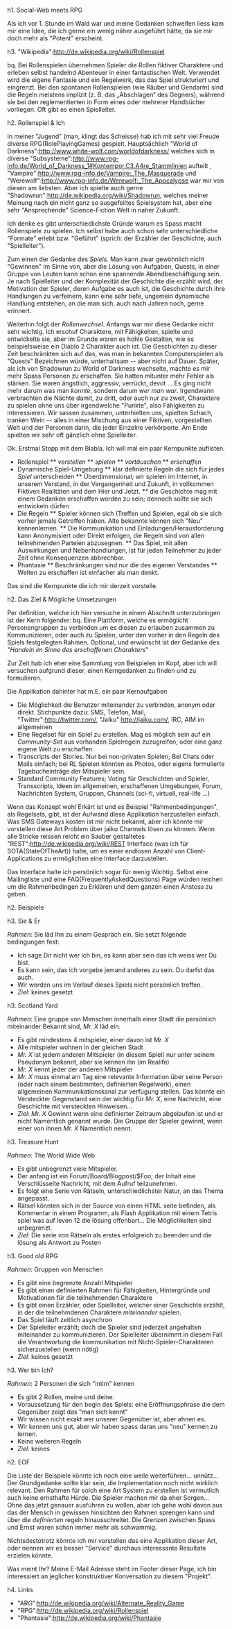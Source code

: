 h1. Social-Web meets RPG

Als ich vor 1. Stunde im Wald war und meine Gedanken schweifen liess
kam mir eine Idee, die ich gerne ein wenig näher ausgeführt hätte, da
sie mir doch mehr als "Potent" erscheint.

h3. "Wikipedia":http://de.wikipedia.org/wiki/Rollenspiel

bq. Bei Rollenspielen übernehmen Spieler die Rollen
fiktiver Charaktere und erleben selbst handelnd Abenteuer in einer
fantastischen Welt. Verwendet wird die eigene Fantasie und ein
Regelwerk, das das Spiel strukturiert und eingrenzt. Bei den spontanen
Rollenspielen (wie Räuber und Gendarm) sind die Regeln meistens
implizit (z. B. das „Abschlagen“ des Gegners), während sie bei den
reglementierten in Form eines oder mehrerer Handbücher vorliegen. Oft
gibt es einen Spielleiter.

h2. Rollenspiel & Ich

In meiner "Jugend" (man, klingt das Scheisse) hab ich mit sehr viel
Freude diverse RPG(RolePlayingGames) gespielt. Hauptsächlich "World of
Darkness":http://www.white-wolf.com/worldofdarkness/ welches sich in
diverse
"Subsysteme":http://www.rpg-info.de/World_of_Darkness_1#Kontempor.C3.A4re_Stammlinien
aufteilt , "Vampire":http://www.rpg-info.de/Vampire:_The_Masquerade
und "Werewolf":http://www.rpg-info.de/Werewolf:_The_Apocalypse war mir
von diesen am liebsten. Aber ich spielte auch gerne
"Shadowrun":http://de.wikipedia.org/wiki/Shadowrun, welches meiner
Meinung nach ein nicht ganz so ausgefeiltes Spielsystem hat, aber eine
sehr "Ansprechende" Science-Fiction Welt in naher Zukunft.

Ich denke es gibt unterschiedlichste Gründe warum es Spass macht
Rollenspiele zu spielen. Ich selbst habe auch schon sehr
unterschiedliche "Formate" erlebt bzw. "Geführt" (sprich:  der
Erzähler der Geschichte, auch "Spielleiter").

Zum einen der Gedanke des *Spiels*. Man kann zwar gewöhnlich nicht
"Gewinnen" im Sinne von, aber die Lösung von Aufgaben, Quests, in
einer Gruppe von Leuten kann schon eine spannende Abendbeschäftigung
sein. Je nach Spielleiter und der Komplexität der Geschichte die
erzählt wird, der Motivation der Spieler, deren Aufgabe es auch ist,
die Geschichte durch ihre Handlungen zu verfeinern, kann eine sehr
tiefe, ungemein dynamische Handlung entstehen, an die man sich, auch
nach Jahren noch, gerne erinnert.

Weiterhin folgt der *Rollenwechsel*. Anfangs war mir diese Gedanke
nicht sehr wichtig. Ich erschuf Charaktere, mit Fähigkeiten, spielte
und entwickelte sie, aber im Grunde waren es hohle Gestalten, wie es
beispielsweise ein Diablo 2 Charakter auch ist. Die Geschichten zu
dieser Zeit beschränkten sich auf das, was man in bekannten
Computerspielen als "Quests" Bezeichnen würde, unterhaltsam -- aber
nicht auf Dauer. Später, als ich von Shadowrun zu World of Darkness
wechselte, machte es mir mehr Spass Personen zu erschaffen. Sie hatten
mitunter mehr Fehler als stärken. Sie waren ängstlich, aggressiv,
verrückt, devot ... Es ging nicht mehr darum was man *konnte*, sondern
darum *wer man war*. Irgendwann verbrachten die Nächte damit, zu
dritt, oder auch nur zu zweit, Charaktere zu spielen ohne uns über
irgendwelche "Punkte", also Fähigkeiten zu interessieren. Wir sassen
zusammen, unterhielten uns, spielten Schach, tranken Wein -- alles in
einer Mischung aus einer Fiktiven, vorgestellten Welt und der Personen
darin, die jeder Einzelne verkörperte. Am Ende spielten wir sehr oft
gänzlich ohne Spielleiter.

Ok. Erstmal Stopp mit dem Blabla. Ich will mal ein paar Kernpunkte
auflisten.
* Rollenspiel
** _verstellen_
** _spielen_
** _vortäuschen_
** _erschaffen_
* Dynamische Spiel-Umgebung
** klar definierte Regeln die sich für jedes *Spiel* unterscheiden
** Überdimensional; wir spielen im Internet, in unserem Verstand, in der Vergangenheit und Zukunft, in vollkommen Fiktiven Realitäten und dem Hier und Jetzt.
** die Geschichte mag mit einem Gedanken erschaffen worden zu sein; dennoch sollte sie sich entwickeln dürfen
* Die Regeln
** Spieler können sich (Treffen und Spielen, egal ob sie sich vorher jemals Getroffen haben. Alte bekannte können sich "Neu" kennenlernen.
** Die Kommunikation und Einladungen/Herausforderung kann Anonymisiert oder Direkt erfolgen, die Regeln sind von allen teilnehmenden Parteien abzusegnen.
** Das Spiel, mit allen Auswirkungen und Nebenhandlungen, ist für jeden Teilnehmer zu jeder Zeit ohne Konsequenzen abbrechbar.
* Phantasie
** Beschränkungen sind nur die des eigenen Verstandes
** Welten zu erschaffen ist einfacher als man denkt.

Das sind die Kernpunkte die ich mir derzeit vorstelle.

h2. Das Ziel & Mögliche Umsetzungen


Per definition, welche ich hier versuche in einem Abschnitt unterzubringen ist der Kern folgender:
bq. Eine Plattform, welche es ermöglicht Personengruppen zu verbinden
um es diesen zu erlauben zusammen zu Kommunizieren, oder auch zu
Spielen, unter den vorher in den Regeln des Spiels festgelegten Rahmen. Optional, und erwünscht ist der Gedanke des "_Handeln im Sinne des erschaffenen Charakters_"


Zur Zeit hab ich eher eine Sammlung von Beispielen im Kopf, aber ich
will versuchen aufgrund dieser, einen Kerngedanken zu finden und zu formulieren.

Die Applikation dahinter hat m.E. ein paar Kernaufgaben
* Die Möglichkeit die Benutzer miteinander zu verbinden, anonym oder direkt. Stichpunkte dazu: SMS, Telefon, Mail, "Twitter":http://twitter.com/, "Jaiku":http://jaiku.com/, IRC, AIM im allgemeinen
* Eine Regelset für ein Spiel zu erstellen. Mag es möglich sein auf ein *Community-Set* aus vorhanden Spielregeln zuzugreifen, oder eine ganz eigene Welt zu erschaffen.
* Transcripts der Stories. Nur bei non-privaten Spielen; Bei Chats oder Mails einfach; bei RL Spielen könnten es Photos, oder eigens formulierte Tagebucheinträge der Mitspieler sein.
* Standard Community Features; Voting für Geschichten und Spieler, Transscripts, Ideen im allgemeinen, erschaffenen Umgebungen, Forum, Nachrichten System, Gruppen, Channels (sci-fi, virtuell, real-life ...)

Wenn das Konzept wohl Erkärt ist und es Beispiel "Rahmenbedingungen",
als Regelsets, gibt, ist der Aufwand diese Applikation herzustellen
einfach. Was SMS Gateways kosten ist mir nicht bekannt, aber ich
könnte mir vorstellen diese Art Problem über jaiku Channels lösen zu
können. Wenn alle Stricke reissen reicht ein Sauber gestaltetes
"REST":http://de.wikipedia.org/wiki/REST Interface (was ich für
SOTA(StateOfTheArt)) halte, um es einer endlosen Anzahl von
Client-Applications zu ermöglichen eine Interface darzustellen.

Das Interface halte ich persönlich sogar für wenig Wichtig. Selbst
eine Mailingliste und eine FAQ(FrequentlyAskedQuestions) Page würden
reichen um die Rahmenbedingen zu Erklären und dem ganzen einen Anstoss
zu geben.

h2. Beispiele

h3. Sie & Er

_Rahmen_: Sie läd Ihn zu einem Gespräch ein. Sie setzt folgende bedingungen fest:
* Ich sage Dir nicht wer ich bin, es kann aber sein das ich weiss wer Du bist.
* Es kann sein, das ich vorgebe jemand anderes zu sein. Du darfst das auch.
* Wir werden uns im Verlauf dieses Spiels nicht persönlich treffen.
* _Ziel_: keines gesetzt

h3. Scotland Yard

_Rahmen_: Eine gruppe von Menschen innerhalb einer Stadt die persönlich miteinander Bekannt sind, *Mr. X* läd ein.

* Es gibt mindestens 4 mitspieler, einer davon ist *Mr. X*
* Alle mitspieler wohnen in der gleichen Stadt
* *Mr. X* ist jedem anderen Mitspieler (in diesem Spiel) nur unter seinem Pseudonym bekannt, aber sie kennen ihn (im Realife)
* *Mr. X* kennt jeder der anderen Mitspieler
* *Mr. X* muss einmal am Tag eine relevante Information über seine Person (oder nach einem bestimmten, definierten Regelwerk), einen allgemeinen Kommunikationskanal zur verfügung stellen. Das könnte ein Versteckter Gegenstand sein der wichtig für *Mr. X*, eine Nachricht, eine Geschichte mit versteckten Hinweisen...
* _Ziel_: *Mr. X* Gewinnt wenn eine definierter Zeitraum abgelaufen ist und er nicht Namentlich genannt wurde. Die Gruppe der Spieler gewinnt, wenn einer von ihnen *Mr. X* Namentlich nennt.

h3. Treasure Hunt

_Rahmen_: The World Wide Web

* Es gibt unbegrenzt viele Mitspieler.
* Der anfang ist ein Forum/Board/Blogpost/$Foo; der Inhalt eine Verschlüsselte Nachricht, mit dem Aufruf teilzunehmen.
* Es folgt eine Serie von Rätseln, unterschiedlichster Natur, an das Thema angepasst.
* Rätsel könnten sich in der Source von einen HTML seite befinden, als
  Kommentar in einem Programm, als Flash Applikation mit einem Tetris
  spiel was auf leven 12 die lösung offenbart... Die Möglichkeiten sind unbegrenzt.
* _Ziel_: Die serie von Rätseln als erstes erfolgreich zu beenden und die lösung als Antwort zu Posten

h3. Good old RPG

_Rahmen_: Gruppen von Menschen

* Es gibt eine begrenzte Anzahl Mitspieler
* Es gibt einen definierten Rahmen für Fähigkeiten, Hintergründe und Motivationen für die teilnehmenden Charaktere
* Es gibt einen Erzähler, oder Spielleiter, welcher einer Geschichte erzählt, in der die teilnehmdenen Charaktere _miteinander_ spielen.
* Das Spiel läuft zeitlich asynchron
* Der Spieleiter erzählt; doch die Spieler sind jederzeit angehalten miteinander zu kommunizieren. Der Spielleiter übernimmt in diesem Fall die Verantwortung die kommunikation mit Nicht-Spieler-Charakteren sicherzustellen (wenn nötig)
* _Ziel_: keines gesetzt

h3. Wer bin Ich?

_Rahmen_: 2 Personen die sich "intim" kennen

* Es gibt 2 Rollen, meine und deine.
* Voraussetzung für den begin des Spiels: eine Eröffnungsphrase die dem Gegenüber zeigt das "man sich kennt"
* Wir wissen nicht exakt wer unserer Gegenüber ist, aber ahnen es.
* Wir kennen uns gut, aber wir haben spass daran uns "neu" kennen zu lernen.
* Keine weiteren Regeln
* _Ziel_: keines

h2. EOF

Die Liste der Beispiele könnte ich noch eine weile weiterführen...
unnütz... Der Grundgedanke sollte klar sein, die Implementation noch
nicht wirklich relevant. Den Rahmen für solch eine Art System zu
erstellen ist vermutlich auch keine ernsthafte Hürde. Die Spieler
machen mir da eher Sorgen... Ohne das jetzt genauer ausführen zu
wollen, aber ich gehe wohl davon aus das der Mensch in gewissen
hinsichten den Rahmen sprengen kann und über die _definierten_ regeln
hinausschreitet. Die Grenzen zwischen Spass und Ernst waren schon
immer mehr als schwammig.

Nichtsdestotrotz könnte ich mir vorstellen das eine Applikation dieser
Art, oder nennen wir es besser "Service" durchaus interessante
Resultate erzielen könnte.

Was meint Ihr? Meine E-Mail Adresse steht im Footer dieser Page, ich
bin interessiert an jeglicher konstruktiver Konversation zu diesem
"Projekt".

h4. Links

* "ARG":http://de.wikipedia.org/wiki/Alternate_Reality_Game
* "RPG":http://de.wikipedia.org/wiki/Rollenspiel
* "Phantasie":http://de.wikipedia.org/wiki/Phantasie